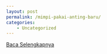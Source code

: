 ```yaml
---
layout: post
permalink: /mimpi-pakai-anting-baru/
categories:
    - Uncategorized
---
```


[Baca Selengkapnya](/10)